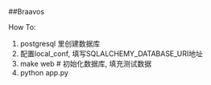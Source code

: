 ##Braavos

How To:

  1. postgresql 里创建数据库
  2. 配置local_conf, 填写SQLALCHEMY_DATABASE_URI地址
  3. make web # 初始化数据库, 填充测试数据
  4. python app.py
